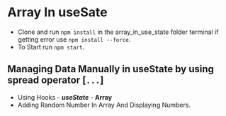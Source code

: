 # Array In useSate

- Clone and run `npm install` in the array_in_use_state folder terminal if getting error use `npm install --force`.
- To Start run `npm start`.

## Managing Data Manually in useState by using spread operator [`...`]

- Using Hooks - **_useState_** - **Array**
- Adding Random Number In Array And Displaying Numbers.
